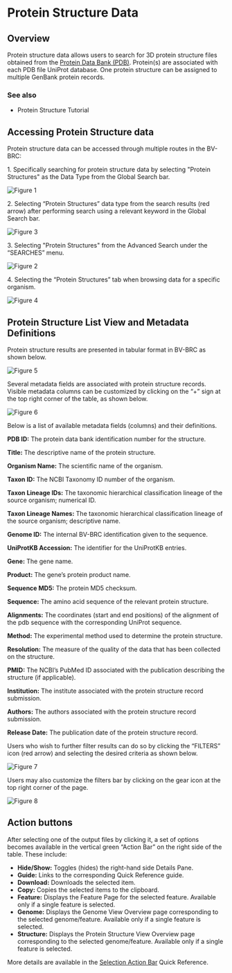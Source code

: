 # Protein Structure Data

## Overview
Protein structure data allows users to search for 3D protein structure files obtained from the [Protein Data Bank (PDB)](https://www.rcsb.org/). Protein(s) are associated with each PDB file UniProt database. One protein structure can be assigned to multiple GenBank protein records.

### See also
* Protein Structure Tutorial

## Accessing Protein Structure data

Protein structure data can be accessed through multiple routes in the BV-BRC: 

1\. Specifically searching for protein structure data by selecting "Protein Structures" as the Data Type from the Global Search bar.

![Figure 1](../images/structures_Picture1.png "Figure 1")

2\. Selecting “Protein Structures” data type from the search results (red arrow) after performing search using a relevant keyword in the Global Search bar. 

![Figure 3](../images/structures_Picture3.png "Figure 3")

3\. Selecting "Protein Structures" from the Advanced Search under the “SEARCHES” menu. 

![Figure 2](../images/structures_Picture2.png "Figure 2")

4\. Selecting the “Protein Structures” tab when browsing data for a specific organism.  

![Figure 4](../images/structures_Picture4.png "Figure 4")

## Protein Structure List View and Metadata Definitions

Protein structure results are presented in tabular format in BV-BRC as shown below. 

![Figure 5](../images/structures_Picture5.png "Figure 5")

Several metadata fields are associated with protein structure records. Visible metadata columns can be customized by clicking on the “+” sign at the top right corner of the table, as shown below.  

![Figure 6](../images/structures_Picture6.png "Figure 6")

Below is a list of available metadata fields (columns) and their definitions. 

**PDB ID:** The protein data bank identification number for the structure. 

**Title:** The descriptive name of the protein structure. 

**Organism Name:** The scientific name of the organism. 

**Taxon ID:** The NCBI Taxonomy ID number of the organism.

**Taxon Lineage IDs:** The taxonomic hierarchical classification lineage of the source organism; numerical ID. 

**Taxon Lineage Names:** The taxonomic hierarchical classification lineage of the source organism; descriptive name. 

**Genome ID:** The internal BV-BRC identification given to the sequence. 

**UniProtKB Accession:** The identifier for the UniProtKB entries.

**Gene:** The gene name. 

**Product:** The gene’s protein product name. 

**Sequence MD5:** The protein MD5 checksum. 

**Sequence:** The amino acid sequence of the relevant protein structure. 

**Alignments:** The coordinates (start and end positions) of the alignment of the pdb sequence with the corresponding UniProt sequence.

**Method:** The experimental method used to determine the protein structure. 

**Resolution:** The measure of the quality of the data that has been collected on the structure.

**PMID:** The NCBI’s PubMed ID associated with the publication describing the structure (if applicable). 

**Institution:** The institute associated with the protein structure record submission. 

**Authors:** The authors associated with the protein structure record submission.

**Release Date:** The publication date of the protein structure record. 

Users who wish to further filter results can do so by clicking the “FILTERS” icon (red arrow) and selecting the desired criteria as shown below.   

![Figure 7](../images/structures_Picture7.png "Figure 7")

Users may also customize the filters bar by clicking on the gear icon at the top right corner of the page. 

![Figure 8](../images/structures_Picture8.png "Figure 8")

## Action buttons

After selecting one of the output files by clicking it, a set of options becomes available in the vertical green “Action Bar” on the right side of the table. These include:

* **Hide/Show:** Toggles (hides) the right-hand side Details Pane.
* **Guide:** Links to the corresponding Quick Reference guide.
* **Download:** Downloads the selected item.
* **Copy:** Copies the selected items to the clipboard.
* **Feature:** Displays the Feature Page for the selected feature. Available only if a single feature is selected.
* **Genome:** Displays the Genome View Overview page corresponding to the selected genome/feature. Available only if a single feature is selected.
* **Structure:** Displays the Protein Structure View Overview page corresponding to the selected genome/feature. Available only if a single feature is selected.  

More details are available in the [Selection Action Bar](../action_bar.html) Quick Reference.